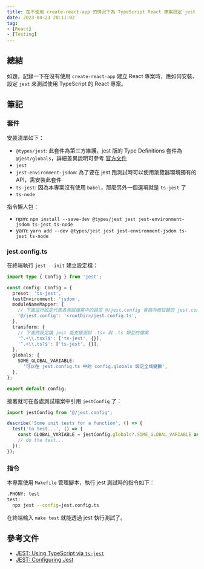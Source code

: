 ```yaml
---
title: 在不使用 create-react-app 的情況下為 TypeScript React 專案設定 jest
date: 2023-04-23 20:11:02
tag:
- [React]
- [Testing]
---
```


## 總結

如題，記錄一下在沒有使用 `create-react-app` 建立 React 專案時，應如何安裝、設定 `jest` 來測試使用 TypeScript 的 React 專案。

## 筆記

### 套件

安裝清單如下：

- `@types/jest`: 此套件為第三方維護，jest 版的 Type Definitions 套件為 `@jest/globals`，詳細差異說明可參考 [官方文件](https://jestjs.io/docs/getting-started#type-definitions)
- `jest`
- `jest-environment-jsdom`: 為了要在 jest 跑測試時可以使用瀏覽器環境獨有的 API，需安裝此套件
- `ts-jest`: 因為本專案沒有使用 `babel`，那麼另外一個選項就是 `ts-jest` 了
- `ts-node`

指令懶人包：

- npm: `npm install --save-dev @types/jest jest jest-environment-jsdom ts-jest ts-node`
- yarn: `yarn add --dev @types/jest jest jest-environment-jsdom ts-jest ts-node`

### jest.config.ts

在終端執行 `jest --init` 建立設定檔：

```ts
import type { Config } from 'jest';

const config: Config = {
  preset: 'ts-jest',
  testEnvironment: 'jsdom',
  moduleNameMapper: {
    // 下面這行設定代表各測試檔案中的路徑 @/jest.config 會指向根目錄的 jest.config.ts 檔案
    '@/jest.config': '<rootDir>/jest.config.ts',
  },
  transform: {
    // 下面的設定讓 jest 能支援測試 .tsx 與 .ts 類型的檔案
    '^.+\\.tsx?$': ['ts-jest', {}],
    '^.+\\.ts?$': ['ts-jest', {}],
  },
  globals: {
    SOME_GLOBAL_VARIABLE:
      '可以在 jest.config.ts 中的 config.globals 設定全域變數',
  },
};

export default config;
```

接著就可在各處測試檔案中引用 `jestConfig` 了：

```ts
import jestConfig from '@/jest.config';

describe('Some unit tests for a function', () => {
  test('to test...', () => {
    const GLOBAL_VARIABLE = jestConfig.globals?.SOME_GLOBAL_VARIABLE as string;
    // do the test...
  });
});
```

### 指令

本專案使用 `Makefile` 管理腳本，執行 jest 測試時的指令如下：

```bash
.PHONY: test
test:
  npx jest --config=jest.config.ts
```

在終端輸入 `make test` 就能透過 jest 執行測試了。

## 參考文件

- [JEST: Using TypeScript via `ts-jest`](https://jestjs.io/docs/getting-started#via-ts-jest)
- [JEST: Configuring Jest](https://jestjs.io/docs/configuration)
